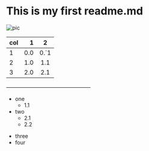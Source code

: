 #  This is my first readme.md
![pic](https://w.wallhaven.cc/full/rd/wallhaven-rddgwm.jpg"Wallpaper")

| col      |    1 | 2  |
| :-------- | --------:| :--: |
| 1  | 0.0 |  0.`1   |
| 2     |   1.0 |  1.1  |
|  3    |    2.0 | 2.1  |
————————————————

* one
  * 1.1
* two
  * 2.1
  * 2.2
+ three
+ four
